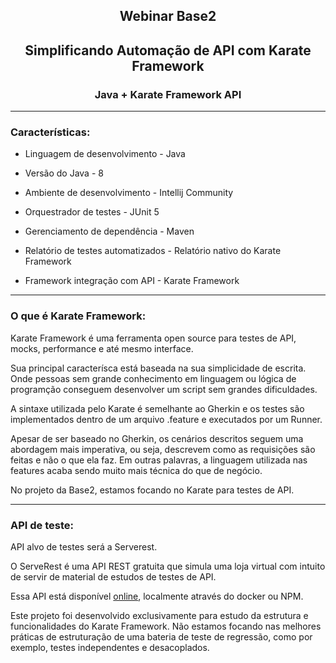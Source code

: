 ## <center>Webinar Base2</center>

## <center>Simplificando Automação de API com Karate Framework</center>
<h3><center> Java + Karate Framework API </center></h3>

---------------------------------------------------
<h3> Características: </h3>

- Linguagem de desenvolvimento - Java

- Versão do Java - 8

- Ambiente de desenvolvimento - Intellij Community

- Orquestrador de testes - JUnit 5

- Gerenciamento de dependência - Maven

- Relatório de testes automatizados - Relatório nativo do Karate Framework

- Framework integração com API - Karate Framework


---------------------------------------------------
<h3> O que é Karate Framework: </h3>
Karate Framework é uma ferramenta open source para testes de API, mocks, performance e até mesmo interface.

Sua principal caracterísca está baseada na sua simplicidade de escrita. Onde pessoas sem grande conhecimento em linguagem 
ou lógica de programção conseguem desenvolver um script sem grandes dificuldades.

A sintaxe utilizada pelo Karate é semelhante ao Gherkin e os testes são implementados dentro de um arquivo .feature e 
executados por um Runner.

Apesar de ser baseado no Gherkin, os cenários descritos seguem uma abordagem mais imperativa, ou seja, descrevem como 
as requisições são feitas e não o que ela faz. Em outras palavras, a linguagem utilizada nas features acaba sendo muito 
mais técnica do que de negócio.

No projeto da Base2, estamos focando no Karate para testes de API.


---------------------------------------------------
<h3> API de teste: </h3>

API alvo de testes será a Serverest.

O ServeRest é uma API REST gratuita que simula uma loja virtual com intuito de servir de material de estudos de testes de API.

Essa API está disponível [online](https://serverest.dev/), localmente através do docker ou NPM. 

Este projeto foi desenvolvido exclusivamente para estudo da estrutura e funcionalidades do Karate Framework. 
Não estamos focando nas melhores práticas de estruturação de uma bateria de teste de regressão, como por exemplo,
testes independentes e desacoplados.